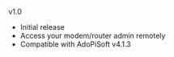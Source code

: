 v1.0
* Initial release
* Access your modem/router admin remotely
* Compatible with AdoPiSoft v4.1.3

